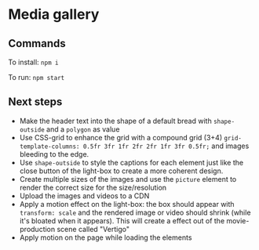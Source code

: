 # Media gallery

## Commands

To install: `npm i`

To run: `npm start`

## Next steps

- Make the header text into the shape of a default bread with `shape-outside` and a `polygon` as value
- Use CSS-grid to enhance the grid with a compound grid (3+4) `grid-template-columns: 0.5fr 3fr 1fr 2fr 2fr 1fr 3fr 0.5fr;` and images bleeding to the edge.
- Use `shape-outside` to style the captions for each element just like the close button of the light-box to create a more coherent design.
- Create multiple sizes of the images and use the `picture` element to render the correct size for the size/resolution
- Upload the images and videos to a CDN
- Apply a motion effect on the light-box: the box should appear with `transform: scale` and the rendered image or video should shrink (while it's bloated when it appears). This will create a effect out of the movie-production scene called "Vertigo"
- Apply motion on the page while loading the elements
